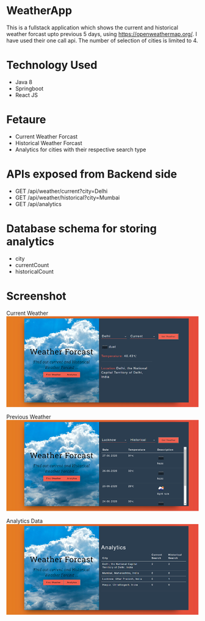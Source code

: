 # WeatherApp
This is a fullstack application which shows the current and historical weather forcast upto previous 5 days, using https://openweathermap.org/.
I have used their one call api.
The number of selection of cities is limited to 4.

# Technology Used
- Java 8
- Springboot
- React JS

# Fetaure
- Current Weather Forcast
- Historical Weather Forcast
- Analytics for cities with their respective search type

# APIs exposed from Backend side
- GET /api/weather/current?city=Delhi
- GET /api/weather/historical?city=Mumbai
- GET /api/analytics

# Database schema for storing analytics
- city
- currentCount
- historicalCount

# Screenshot 

Current Weather
![image](https://github.com/maxsteel1996/WeatherApp/blob/master/ScreenShot/Screenshot_current_weather.PNG)

Previous Weather
![image](https://github.com/maxsteel1996/WeatherApp/blob/master/ScreenShot/Screenshot_Current.PNG)

Analytics Data
![image](https://github.com/maxsteel1996/WeatherApp/blob/master/ScreenShot/Screenshot_Analytics.PNG)
